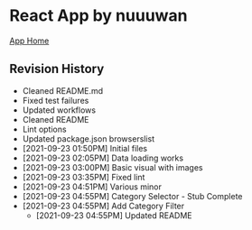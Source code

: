 # React App by nuuuwan

[App Home](https://nuuuwan.github.io/startups_lk_app)

## Revision History
  * Cleaned README.md
  * Fixed test failures
  * Updated workflows
  * Cleaned README
  * Lint options
  * Updated package.json browserslist
  *  [2021-09-23 01:50PM] Initial files
  *  [2021-09-23 02:05PM] Data loading works
  *  [2021-09-23 03:00PM] Basic visual with images
  *  [2021-09-23 03:35PM] Fixed lint
  *  [2021-09-23 04:51PM] Various minor
  *  [2021-09-23 04:55PM] Category Selector - Stub Complete
* [2021-09-23 04:55PM] Add Category Filter
  *  [2021-09-23 04:55PM] Updated README
